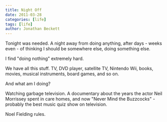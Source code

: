 ```yaml
---
title: Night Off
date: 2011-03-28
categories: [life]
tags: [life]
author: Jonathan Beckett
---
```


Tonight was needed. A night away from doing anything, after days - weeks even - of thinking I should be somewhere else, doing something else.

I find "doing nothing" extremely hard.

We have all this stuff. TV, DVD player, satellite TV, Nintendo Wii, books, movies, musical instruments, board games, and so on.

And what am I doing?

Watching garbage television. A documentary about the years the actor Neil Morrissey spent in care homes, and now "Never Mind the Buzzcocks" - probably the best music quiz show on television.

Noel Fielding rules.